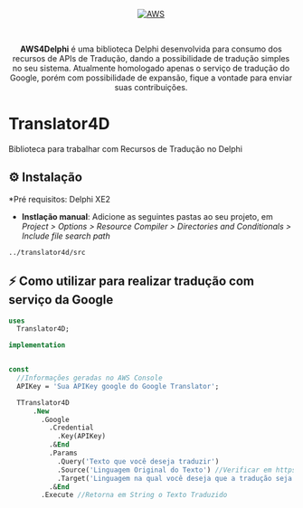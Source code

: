 <p align="center">
  <a href="https://www.argotrans.com/wp-content/uploads/2019/04/google_translate_logo.jpg">
    <img alt="AWS" src="https://www.argotrans.com/wp-content/uploads/2019/04/google_translate_logo.jpg">
  </a>  
</p><br>
<p align="center">
  <b>AWS4Delphi</b> é uma biblioteca Delphi desenvolvida para consumo dos recursos de APIs de Tradução, dando a possibilidade de tradução simples no seu sistema. Atualmente homologado apenas o serviço de tradução do Google, porém com possibilidade de expansão, fique a vontade para enviar suas contribuições.

# Translator4D
Biblioteca para trabalhar com Recursos de Tradução no Delphi


## ⚙️ Instalação 

*Pré requisitos: Delphi XE2


* **Instlação manual**: Adicione as seguintes pastas ao seu projeto, em *Project > Options > Resource Compiler > Directories and Conditionals > Include file search path*

```
../translator4d/src
```

## ⚡️ Como utilizar para realizar tradução com serviço da Google

```pascal
uses
  Translator4D;

implementation


const
  //Informações geradas no AWS Console
  APIKey = 'Sua APIKey google do Google Translator';

  TTranslator4D
      .New
        .Google
          .Credential
            .Key(APIKey)
          .&End
          .Params
            .Query('Texto que você deseja traduzir')
            .Source('Linguagem Original do Texto') //Verificar em https://cloud.google.com/translate/docs/languages?hl=pt-br as abreviações das linguagens disponíveis
            .Target('Linguagem na qual você deseja que a tradução seja feira') //Verificar em https://cloud.google.com/translate/docs/languages?hl=pt-br as abreviações das linguagens disponíveis
          .&End
        .Execute //Retorna em String o Texto Traduzido
```